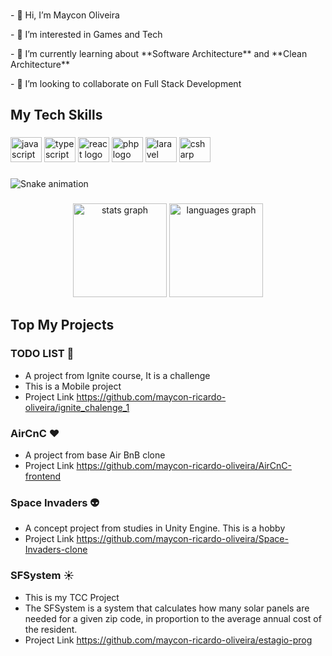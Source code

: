 ###
<p align="left">- 👋 Hi, I’m Maycon Oliveira</p>
<p align="left">- 👀 I’m interested in Games and Tech</p>
<p align="left">- 🌱 I’m currently learning about **Software Architecture** and **Clean Architecture**</p>
<p align="left">- 💞️ I’m looking to collaborate on Full Stack Development</p>

###
<h2 align="left">My Tech Skills</h2>

###
<div align="left">
  <img src="https://cdn.jsdelivr.net/gh/devicons/devicon/icons/javascript/javascript-original.svg" height="40" width="50" alt="javascript logo"  />
  <img src="https://cdn.jsdelivr.net/gh/devicons/devicon/icons/typescript/typescript-original.svg" height="40" width="50" alt="typescript logo"  />
  <img src="https://cdn.jsdelivr.net/gh/devicons/devicon/icons/react/react-original.svg" height="40" width="50" alt="react logo"  />
  <img src="https://cdn.jsdelivr.net/gh/devicons/devicon/icons/php/php-original.svg" height="40" width="50" alt="php logo"  />
  <img src="https://cdn.jsdelivr.net/gh/devicons/devicon/icons/laravel/laravel-plain.svg" height="40" width="50" alt="laravel logo"  />
  <img src="https://cdn.jsdelivr.net/gh/devicons/devicon/icons/csharp/csharp-original.svg" height="40" width="50" alt="csharp logo"  />
</div>

###
<img href="https://github.com/maycon/maycon/blob/output/snake.svg" alt="Snake animation" />

###
<div align="center">
  <img src="https://github-readme-stats.vercel.app/api?hide_title=false&hide_rank=false&show_icons=true&include_all_commits=true&count_private=true&disable_animations=false&theme=dracula&locale=en&hide_border=false&username=maycon" height="150" alt="stats graph"  />
  <img src="https://github-readme-stats.vercel.app/api/top-langs?locale=pt-br&hide_title=false&layout=compact&card_width=320&langs_count=5&theme=dracula&hide_border=false&username=maycon" height="150" alt="languages graph"  />
</div>

<!---
maycon-ricardo-oliveira/maycon-ricardo-oliveira is a ✨ special ✨ repository because its `README.md` (this file) appears on your GitHub profile.
You can click the Preview link to take a look at your changes.
--->

## Top My Projects

 ### TODO LIST :purple_heart:
 - A project from Ignite course, It is a challenge 
 - This is a Mobile project
 - Project Link https://github.com/maycon-ricardo-oliveira/ignite_chalenge_1
 
 ### AirCnC :heart:
 - A project from base Air BnB clone
 - Project Link https://github.com/maycon-ricardo-oliveira/AirCnC-frontend
 
 ### Space Invaders :alien:
 - A concept project from studies in Unity Engine. This is a hobby 
 - Project Link https://github.com/maycon-ricardo-oliveira/Space-Invaders-clone
 
 ### SFSystem :sunny:
 - This is my TCC Project 
 - The SFSystem is a system that calculates how many solar panels are needed for a given zip code, 
   in proportion to the average annual cost of the resident.
 - Project Link https://github.com/maycon-ricardo-oliveira/estagio-prog
